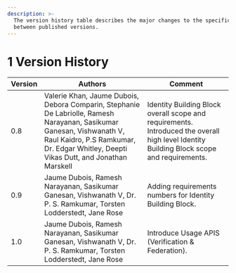 ```yaml
---
description: >-
  The version history table describes the major changes to the specifications
  between published versions.
---
```


# 1 Version History

| Version | Authors                                                                                                                                                                                                        | Comment                                                                                                                                   |
| ------- | -------------------------------------------------------------------------------------------------------------------------------------------------------------------------------------------------------------- | ----------------------------------------------------------------------------------------------------------------------------------------- |
| 0.8     | Valerie Khan, Jaume Dubois, Debora Comparin, Stephanie De Labriolle, Ramesh Narayanan, Sasikumar Ganesan, Vishwanath V, Raul Kaidro, P.S Ramkumar, Dr. Edgar Whitley, Deepti Vikas Dutt, and Jonathan Marskell | Identity Building Block overall scope and requirements. Introduced the overall high level Identity Building Block scope and requirements. |
| 0.9     | Jaume Dubois, Ramesh Narayanan, Sasikumar Ganesan, Vishwanath V, Dr. P. S. Ramkumar, Torsten Lodderstedt, Jane Rose                                                                                            | Adding requirements numbers for Identity Building Block.                                                                                  |
| 1.0     | Jaume Dubois, Ramesh Narayanan, Sasikumar Ganesan, Vishwanath V, Dr. P. S. Ramkumar, Torsten Lodderstedt, Jane Rose                                                                                            | Introduce Usage APIS (Verification & Federation).                                                                                         |
